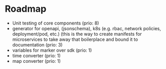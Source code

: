 # Roadmap

- Unit testing of core components (prio: 8)
- generator for openapi, (jsonschema), k8s (e.g. rbac, network policies, deployment/pod,
   etc.) (this is the way to create manifests for microservices to take away
   that boilerplace and bound it to documentation (prio: 3)
- variables for marker over sdk (prio: 1)
- time converter (prio: 1)
- map converter (prio: 1)
